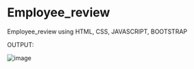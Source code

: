 # Employee_review
Employee_review using HTML, CSS, JAVASCRIPT, BOOTSTRAP

OUTPUT:


![image](https://github.com/user-attachments/assets/f6783479-29f1-4d86-bd5a-3a07a2439c4e)

